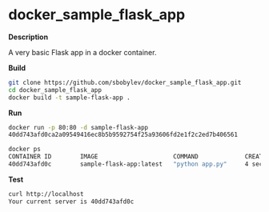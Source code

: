 # docker_sample_flask_app

**Description**

A very basic Flask app in a docker container. 

**Build**

```bash
git clone https://github.com/sbobylev/docker_sample_flask_app.git
cd docker_sample_flask_app
docker build -t sample-flask-app .
```

**Run**

```bash
docker run -p 80:80 -d sample-flask-app
40dd743afd0ca2a09549416ec8b5b9592754f25a93606fd2e1f2c2ed7b406561

docker ps
CONTAINER ID        IMAGE                     COMMAND             CREATED             STATUS              PORTS                NAMES
40dd743afd0c        sample-flask-app:latest   "python app.py"     4 seconds ago       Up 3 seconds        0.0.0.0:80->80/tcp   jolly_wilson
```

**Test**

```bash
curl http://localhost
Your current server is 40dd743afd0c
```
